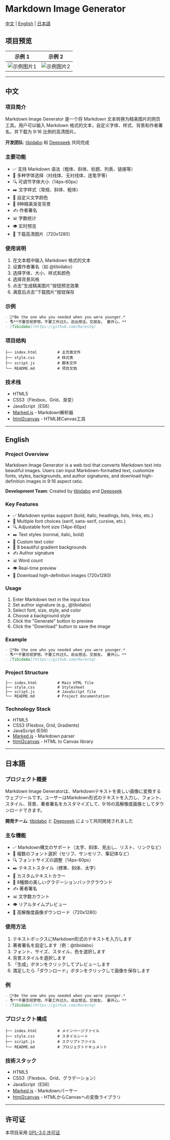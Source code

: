 # Markdown Image Generator

[中文](#中文) | [English](#english) | [日本語](#日本語)

## 项目预览

示例 1 | 示例 2
---|---
![示例图片1](https://img.mini-url.top/file/AgACAgUAAyEGAASQMOuwAAMHaDvyYQgFt2F8-4cCXdPE8FXiczMAAvjAMRs07eFVPyXePWfwDHoBAAMCAAN3AAM2BA.png) | ![示例图片2](https://img.mini-url.top/file/AgACAgUAAyEGAASQMOuwAAMIaDvzE449uOZVbxzp-KZcqK_MkPEAAvnAMRs07eFVMVrlFE0huBcBAAMCAAN3AAM2BA.png)

---

## 中文

### 项目简介
Markdown Image Generator 是一个将 Markdown 文本转换为精美图片的网页工具。用户可以输入 Markdown 格式的文本，自定义字体、样式、背景和作者署名，并下载为 9:16 比例的高清图片。

**开发团队**: [tibidabo](https://github.com/Rarestq) 和 [Deepseek](https://chat.deepseek.com) 共同完成

### 主要功能
- ✅ 支持 Markdown 语法（粗体、斜体、标题、列表、链接等）
- 🎨 多种字体选择（衬线体、无衬线体、连笔字等）
- 🔍 可调节字体大小（14px-60px）
- ✒️ 文字样式（常规、斜体、粗体）
- 🎨 自定义文字颜色
- 🌈 8种精美渐变背景
- ✍️ 作者署名
- 📊 字数统计
- 👁️ 实时预览
- 💾 下载高清图片（720x1280）

### 使用说明
1. 在文本框中输入 Markdown 格式的文本
2. 设置作者署名（如 @tibidabo）
3. 选择字体、大小、样式和颜色
4. 选择背景风格
5. 点击"生成精美图片"按钮预览效果
6. 满意后点击"下载图片"按钮保存

### 示例
```markdown
- 🧠*Be the one who you needed when you were younger.*
- 🌎**不要忽视梦想。不要工作过久。说出想法。交朋友。 要开心。**
- [Tibidabo](https://github.com/Rarestq)
```

### 项目结构
```
├── index.html         # 主页面文件
├── style.css          # 样式表
├── script.js          # 脚本文件
└── README.md          # 项目文档
```

### 技术栈
- HTML5
- CSS3（Flexbox、Grid、渐变）
- JavaScript（ES6）
- [Marked.js](https://marked.js.org/) - Markdown解析器
- [html2canvas](https://html2canvas.hertzen.com/) - HTML转Canvas工具

---

## English

### Project Overview
Markdown Image Generator is a web tool that converts Markdown text into beautiful images. Users can input Markdown-formatted text, customize fonts, styles, backgrounds, and author signatures, and download high-definition images in 9:16 aspect ratio.

**Development Team**: Created by [tibidabo](https://github.com/Rarestq) and [Deepseek](https://chat.deepseek.com)

### Key Features
- ✅ Markdown syntax support (bold, italic, headings, lists, links, etc.)
- 🎨 Multiple font choices (serif, sans-serif, cursive, etc.)
- 🔍 Adjustable font size (14px-60px)
- ✒️ Text styles (normal, italic, bold)
- 🎨 Custom text color
- 🌈 8 beautiful gradient backgrounds
- ✍️ Author signature
- 📊 Word count
- 👁️ Real-time preview
- 💾 Download high-definition images (720x1280)

### Usage
1. Enter Markdown text in the input box
2. Set author signature (e.g., @tibidabo)
3. Select font, size, style, and color
4. Choose a background style
5. Click the "Generate" button to preview
6. Click the "Download" button to save the image

### Example
```markdown
- 🧠*Be the one who you needed when you were younger.*
- 🌎**不要忽视梦想。不要工作过久。说出想法。交朋友。 要开心。**
- [Tibidabo](https://github.com/Rarestq)
```

### Project Structure
```
├── index.html         # Main HTML file
├── style.css          # Stylesheet
├── script.js          # JavaScript file
└── README.md          # Project documentation
```

### Technology Stack
- HTML5
- CSS3 (Flexbox, Grid, Gradients)
- JavaScript (ES6)
- [Marked.js](https://marked.js.org/) - Markdown parser
- [html2canvas](https://html2canvas.hertzen.com/) - HTML to Canvas library

---

## 日本語

### プロジェクト概要
Markdown Image Generatorは、Markdownテキストを美しい画像に変換するウェブツールです。ユーザーはMarkdown形式のテキストを入力し、フォント、スタイル、背景、著者署名をカスタマイズして、9:16の高解像度画像としてダウンロードできます。

**開発チーム**: [tibidabo](https://github.com/Rarestq) と [Deepseek](https://chat.deepseek.com) によって共同開発されました

### 主な機能
- ✅ Markdown構文のサポート（太字、斜体、見出し、リスト、リンクなど）
- 🎨 複数のフォント選択（セリフ、サンセリフ、筆記体など）
- 🔍 フォントサイズの調整（14px-60px）
- ✒️ テキストスタイル（標準、斜体、太字）
- 🎨 カスタムテキストカラー
- 🌈 8種類の美しいグラデーションバックグラウンド
- ✍️ 著者署名
- 📊 文字数カウント
- 👁️ リアルタイムプレビュー
- 💾 高解像度画像ダウンロード（720x1280）

### 使用方法
1. テキストボックスにMarkdown形式のテキストを入力します
2. 著者署名を設定します（例：@tibidabo）
3. フォント、サイズ、スタイル、色を選択します
4. 背景スタイルを選択します
5. 「生成」ボタンをクリックしてプレビューします
6. 満足したら「ダウンロード」ボタンをクリックして画像を保存します

### 例
```markdown
- 🧠*Be the one who you needed when you were younger.*
- 🌎**不要忽视梦想。不要工作过久。说出想法。交朋友。 要开心。**
- [Tibidabo](https://github.com/Rarestq)
```

### プロジェクト構成
```
├── index.html         # メインページファイル
├── style.css          # スタイルシート
├── script.js          # スクリプトファイル
└── README.md          # プロジェクトドキュメント
```

### 技術スタック
- HTML5
- CSS3（Flexbox、Grid、グラデーション）
- JavaScript（ES6）
- [Marked.js](https://marked.js.org/) - Markdownパーサー
- [html2canvas](https://html2canvas.hertzen.com/) - HTMLからCanvasへの変換ライブラリ

---

## 许可证
本项目采用 [GPL-3.0 许可证](LICENSE)